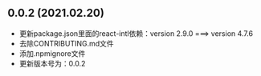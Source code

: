 ## 0.0.2 (2021.02.20)
* 更新package.json里面的react-intl依赖：version 2.9.0 ===> version 4.7.6
* 去除CONTRIBUTING.md文件
* 添加.npmignore文件
* 更新版本号为：0.0.2


